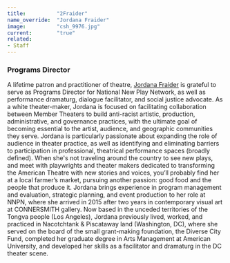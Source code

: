 ```yaml
---
title:          "2Fraider"
name_override:  "Jordana Fraider"
image:          "csh_9976.jpg"
current:        "true"
related:
- Staff
---
```


### Programs Director

A lifetime patron and practitioner of theatre, [Jordana Fraider](https://newplayexchange.org/users/1527/jordana-fraider) is grateful to serve as Programs Director for National New Play Network, as well as performance dramaturg, dialogue facilitator, and social justice advocate. As a white theater-maker, Jordana is focused on facilitating collaboration between Member Theaters to build anti-racist artistic, production, administrative, and governance practices, with the ultimate goal of becoming essential to the artist, audience, and geographic communities they serve. Jordana is particularly passionate about expanding the role of audience in theater practice, as well as identifying and eliminating barriers to participation in professional, theatrical performance spaces (broadly defined). When she's not traveling around the country to see new plays, and meet with playwrights and theater makers dedicated to transforming the American Theatre with new stories and voices, you’ll probably find her at a local farmer’s market, pursuing another passion: good food and the people that produce it. Jordana brings experience in program management and evaluation, strategic planning, and event production to her role at NNPN, where she arrived in 2015 after two years in contemporary visual art at CONNERSMITH gallery. Now based in the unceded territories of the Tongva people (Los Angeles), Jordana previously lived, worked, and practiced in Nacotchtank & Piscataway land (Washington, DC), where she served on the board of the small grant-making foundation, the Diverse City Fund, completed her graduate degree in Arts Management at American University, and developed her skills as a facilitator and dramaturg in the DC theater scene.
